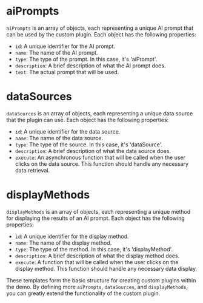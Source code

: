 # aiPrompts

`aiPrompts` is an array of objects, each representing a unique AI prompt that can be used by the custom plugin. Each object has the following properties:

- `id`: A unique identifier for the AI prompt.
- `name`: The name of the AI prompt.
- `type`: The type of the prompt. In this case, it's 'aiPrompt'.
- `description`: A brief description of what the AI prompt does.
- `text`: The actual prompt that will be used.

# dataSources

`dataSources` is an array of objects, each representing a unique data source that the plugin can use. Each object has the following properties:

- `id`: A unique identifier for the data source.
- `name`: The name of the data source.
- `type`: The type of the source. In this case, it's 'dataSource'.
- `description`: A brief description of what the data source does.
- `execute`: An asynchronous function that will be called when the user clicks on the data source. This function should handle any necessary data retrieval.

# displayMethods

`displayMethods` is an array of objects, each representing a unique method for displaying the results of an AI prompt. Each object has the following properties:

- `id`: A unique identifier for the display method.
- `name`: The name of the display method.
- `type`: The type of the method. In this case, it's 'displayMethod'.
- `description`: A brief description of what the display method does.
- `execute`: A function that will be called when the user clicks on the display method. This function should handle any necessary data display.

These templates form the basic structure for creating custom plugins within the demo. By defining more `aiPrompts`, `dataSources`, and `displayMethods`, you can greatly extend the functionality of the custom plugin.
